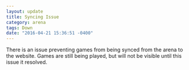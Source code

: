 ```yaml
---
layout: update
title: Syncing Issue
category: arena
tags: Down
date: "2016-04-21 15:36:51 -0400"
---
```


There is an issue preventing games from being synced from the arena to the website.  Games are still being played, but will not be visible until this issue it resolved.
